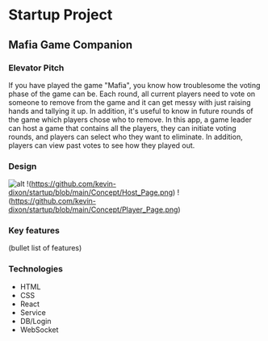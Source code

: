 # Startup Project

## Mafia Game Companion

### Elevator Pitch
If you have played the game "Mafia", you know how troublesome the voting phase of the game can be. Each round, all current players need to vote on someone to remove from the game and it can get messy with just raising hands and tallying it up. In addition, it's useful to know in future rounds of the game which players chose who to remove. In this app, a game leader can host a game that contains all the players, they can initiate voting rounds, and players can select who they want to eliminate. In addition, players can view past votes to see how they played out.

### Design
![alt](./kevin-dixon/startup/blob/main/Concept/Login_Page.png)
!(https://github.com/kevin-dixon/startup/blob/main/Concept/Host_Page.png)
!(https://github.com/kevin-dixon/startup/blob/main/Concept/Player_Page.png)

### Key features
(bullet list of features)

### Technologies
* HTML
* CSS
* React
* Service
* DB/Login
* WebSocket
